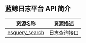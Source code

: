 ## 蓝鲸日志平台 API 简介

| 资源名称 | 资源描述 |
|---|---|
| [esquery_search](./zh-hans/zh-hans/esquery_search.md)	| 日志查询接口 |
